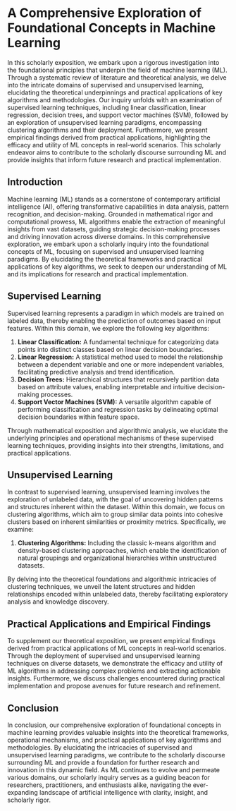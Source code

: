 # A Comprehensive Exploration of Foundational Concepts in Machine Learning


In this scholarly exposition, we embark upon a rigorous investigation into the foundational principles that underpin the field of machine learning (ML). Through a systematic review of literature and theoretical analysis, we delve into the intricate domains of supervised and unsupervised learning, elucidating the theoretical underpinnings and practical applications of key algorithms and methodologies. Our inquiry unfolds with an examination of supervised learning techniques, including linear classification, linear regression, decision trees, and support vector machines (SVM), followed by an exploration of unsupervised learning paradigms, encompassing clustering algorithms and their deployment. Furthermore, we present empirical findings derived from practical applications, highlighting the efficacy and utility of ML concepts in real-world scenarios. This scholarly endeavor aims to contribute to the scholarly discourse surrounding ML and provide insights that inform future research and practical implementation.

## Introduction
Machine learning (ML) stands as a cornerstone of contemporary artificial intelligence (AI), offering transformative capabilities in data analysis, pattern recognition, and decision-making. Grounded in mathematical rigor and computational prowess, ML algorithms enable the extraction of meaningful insights from vast datasets, guiding strategic decision-making processes and driving innovation across diverse domains. In this comprehensive exploration, we embark upon a scholarly inquiry into the foundational concepts of ML, focusing on supervised and unsupervised learning paradigms. By elucidating the theoretical frameworks and practical applications of key algorithms, we seek to deepen our understanding of ML and its implications for research and practical implementation.

## Supervised Learning
Supervised learning represents a paradigm in which models are trained on labeled data, thereby enabling the prediction of outcomes based on input features. Within this domain, we explore the following key algorithms:

1. **Linear Classification:** A fundamental technique for categorizing data points into distinct classes based on linear decision boundaries.
2. **Linear Regression:** A statistical method used to model the relationship between a dependent variable and one or more independent variables, facilitating predictive analysis and trend identification.
3. **Decision Trees:** Hierarchical structures that recursively partition data based on attribute values, enabling interpretable and intuitive decision-making processes.
4. **Support Vector Machines (SVM):** A versatile algorithm capable of performing classification and regression tasks by delineating optimal decision boundaries within feature space.

Through mathematical exposition and algorithmic analysis, we elucidate the underlying principles and operational mechanisms of these supervised learning techniques, providing insights into their strengths, limitations, and practical applications.

## Unsupervised Learning
In contrast to supervised learning, unsupervised learning involves the exploration of unlabeled data, with the goal of uncovering hidden patterns and structures inherent within the dataset. Within this domain, we focus on clustering algorithms, which aim to group similar data points into cohesive clusters based on inherent similarities or proximity metrics. Specifically, we examine:

1. **Clustering Algorithms:** Including the classic k-means algorithm and density-based clustering approaches, which enable the identification of natural groupings and organizational hierarchies within unstructured datasets.

By delving into the theoretical foundations and algorithmic intricacies of clustering techniques, we unveil the latent structures and hidden relationships encoded within unlabeled data, thereby facilitating exploratory analysis and knowledge discovery.

## Practical Applications and Empirical Findings
To supplement our theoretical exposition, we present empirical findings derived from practical applications of ML concepts in real-world scenarios. Through the deployment of supervised and unsupervised learning techniques on diverse datasets, we demonstrate the efficacy and utility of ML algorithms in addressing complex problems and extracting actionable insights. Furthermore, we discuss challenges encountered during practical implementation and propose avenues for future research and refinement.

## Conclusion
In conclusion, our comprehensive exploration of foundational concepts in machine learning provides valuable insights into the theoretical frameworks, operational mechanisms, and practical applications of key algorithms and methodologies. By elucidating the intricacies of supervised and unsupervised learning paradigms, we contribute to the scholarly discourse surrounding ML and provide a foundation for further research and innovation in this dynamic field. As ML continues to evolve and permeate various domains, our scholarly inquiry serves as a guiding beacon for researchers, practitioners, and enthusiasts alike, navigating the ever-expanding landscape of artificial intelligence with clarity, insight, and scholarly rigor.
